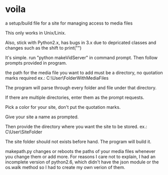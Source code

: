 

# voila
a setup/build file for a site for managing access to media files

This only works in Unix/Linix.

Also, stick with Python2.x, has bugs 
in 3.x due to depricated classes and changes such as 
the shift to print("")

It's simple. 
run "python makeVidServer" in command prompt.
Then follow prompts provided in program. 

the path for the media file you want to add
must be a directory, no quotation marks 
required ex.: C:\User\FolderWithMediaFiles

The program will parse through every folder and
file under that directory.

If there are multiple directories, enter them
as the prompt requests.

Pick a color for your site, don't put the quotation marks.

Give your site a name as prompted.

Then provide the directory where you want the site to be stored.
ex.: C\User\SiteFolder 

The site folder should not exists before hand. The program will
build it.


makepath.py changes or reboots the paths of your media files
whenever you change them or add more. For reasons I care not to 
explain, I had an incomplete version of python2.6, which didn't have the json 
module or the os.walk method so I had to create my own verion of them.
